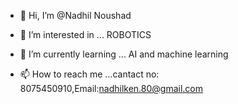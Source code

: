 - 👋 Hi, I’m @Nadhil Noushad
- 👀 I’m interested in ... ROBOTICS
  
- 🌱 I’m currently learning ... AI and machine learning
- 📫 How to reach me ...cantact no: 8075450910,Email:nadhilken.80@gmail.com

<!---
Nadhilken/Nadhilken is a ✨ special ✨ repository because its `README.md` (this file) appears on your GitHub profile.
You can click the Preview link to take a look at your changes.
--->
